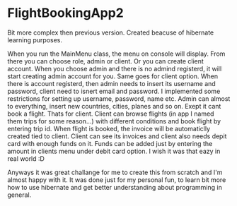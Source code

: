 # FlightBookingApp2
 Bit more complex then previous version. Created beacuse of hibernate learning purposes. 

When you run the MainMenu class, the menu on console will display. From there you can choose role, admin or client. Or you can create client account. When you choose admin and there is no admind registerd, it will start creating admin account for you. Same goes for client option. When there is account registerd, then admin needs to insert its username and password, client need to isnert email and password. I implemented some restrictions for setting up username, password, name etc. 
Admin can almost to everything, insert new countries, cities, planes and so on. Exept it cant book a flight. Thats for client. Client can browse flights (in app I named them trips for some reason...) with different conditions and book flight by entering trip id. When flight is booked, the invoice will be automaticlly created tied to client. Client can see its invoices and client also needs depit card with enough funds on it. Funds can be added just by entering the amount in clients menu under debit card option. I wish it was that eazy in real world :D

Anyways it was great challange for me to create this from scratch and I'm almost happy with it. It was done just for my personal fun, to learn bit more how to use hibernate and get better understanding about programming in general.
